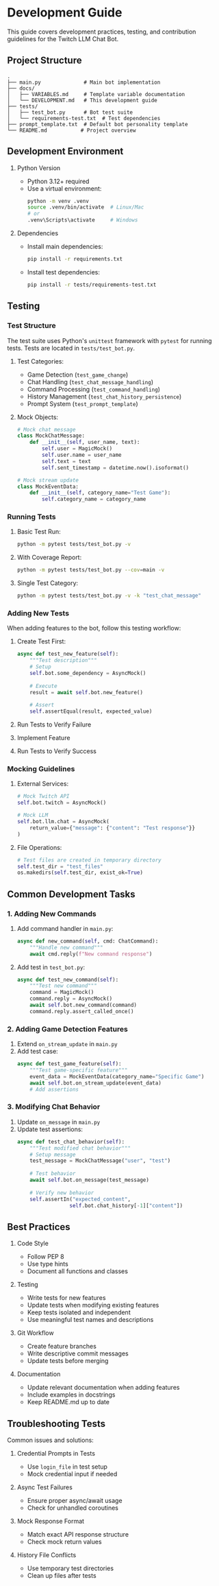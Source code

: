 # Development Guide

This guide covers development practices, testing, and contribution guidelines for the Twitch LLM Chat Bot.

## Project Structure

```
.
├── main.py              # Main bot implementation
├── docs/               
│   ├── VARIABLES.md     # Template variable documentation
│   └── DEVELOPMENT.md   # This development guide
├── tests/
│   ├── test_bot.py      # Bot test suite
│   └── requirements-test.txt  # Test dependencies
├── prompt_template.txt  # Default bot personality template
└── README.md           # Project overview
```

## Development Environment

1. Python Version
   - Python 3.12+ required
   - Use a virtual environment:
     ```bash
     python -m venv .venv
     source .venv/bin/activate  # Linux/Mac
     # or
     .venv\Scripts\activate     # Windows
     ```

2. Dependencies
   - Install main dependencies:
     ```bash
     pip install -r requirements.txt
     ```
   - Install test dependencies:
     ```bash
     pip install -r tests/requirements-test.txt
     ```

## Testing

### Test Structure

The test suite uses Python's `unittest` framework with `pytest` for running tests. Tests are located in `tests/test_bot.py`.

1. Test Categories:
   - Game Detection (`test_game_change`)
   - Chat Handling (`test_chat_message_handling`)
   - Command Processing (`test_command_handling`)
   - History Management (`test_chat_history_persistence`)
   - Prompt System (`test_prompt_template`)

2. Mock Objects:
   ```python
   # Mock chat message
   class MockChatMessage:
       def __init__(self, user_name, text):
           self.user = MagicMock()
           self.user.name = user_name
           self.text = text
           self.sent_timestamp = datetime.now().isoformat()

   # Mock stream update
   class MockEventData:
       def __init__(self, category_name="Test Game"):
           self.category_name = category_name
   ```

### Running Tests

1. Basic Test Run:
   ```bash
   python -m pytest tests/test_bot.py -v
   ```

2. With Coverage Report:
   ```bash
   python -m pytest tests/test_bot.py --cov=main -v
   ```

3. Single Test Category:
   ```bash
   python -m pytest tests/test_bot.py -v -k "test_chat_message"
   ```

### Adding New Tests

When adding features to the bot, follow this testing workflow:

1. Create Test First:
   ```python
   async def test_new_feature(self):
       """Test description"""
       # Setup
       self.bot.some_dependency = AsyncMock()
       
       # Execute
       result = await self.bot.new_feature()
       
       # Assert
       self.assertEqual(result, expected_value)
   ```

2. Run Tests to Verify Failure
3. Implement Feature
4. Run Tests to Verify Success

### Mocking Guidelines

1. External Services:
   ```python
   # Mock Twitch API
   self.bot.twitch = AsyncMock()
   
   # Mock LLM
   self.bot.llm.chat = AsyncMock(
       return_value={"message": {"content": "Test response"}}
   )
   ```

2. File Operations:
   ```python
   # Test files are created in temporary directory
   self.test_dir = "test_files"
   os.makedirs(self.test_dir, exist_ok=True)
   ```

## Common Development Tasks

### 1. Adding New Commands

1. Add command handler in `main.py`:
   ```python
   async def new_command(self, cmd: ChatCommand):
       """Handle new command"""
       await cmd.reply(f"New command response")
   ```

2. Add test in `test_bot.py`:
   ```python
   async def test_new_command(self):
       """Test new command"""
       command = MagicMock()
       command.reply = AsyncMock()
       await self.bot.new_command(command)
       command.reply.assert_called_once()
   ```

### 2. Adding Game Detection Features

1. Extend `on_stream_update` in `main.py`
2. Add test case:
   ```python
   async def test_game_feature(self):
       """Test game-specific feature"""
       event_data = MockEventData(category_name="Specific Game")
       await self.bot.on_stream_update(event_data)
       # Add assertions
   ```

### 3. Modifying Chat Behavior

1. Update `on_message` in `main.py`
2. Update test assertions:
   ```python
   async def test_chat_behavior(self):
       """Test modified chat behavior"""
       # Setup message
       test_message = MockChatMessage("user", "test")
       
       # Test behavior
       await self.bot.on_message(test_message)
       
       # Verify new behavior
       self.assertIn("expected_content", 
                    self.bot.chat_history[-1]["content"])
   ```

## Best Practices

1. Code Style
   - Follow PEP 8
   - Use type hints
   - Document all functions and classes

2. Testing
   - Write tests for new features
   - Update tests when modifying existing features
   - Keep tests isolated and independent
   - Use meaningful test names and descriptions

3. Git Workflow
   - Create feature branches
   - Write descriptive commit messages
   - Update tests before merging

4. Documentation
   - Update relevant documentation when adding features
   - Include examples in docstrings
   - Keep README.md up to date

## Troubleshooting Tests

Common issues and solutions:

1. Credential Prompts in Tests
   - Use `login_file` in test setup
   - Mock credential input if needed

2. Async Test Failures
   - Ensure proper async/await usage
   - Check for unhandled coroutines

3. Mock Response Format
   - Match exact API response structure
   - Check mock return values

4. History File Conflicts
   - Use temporary test directories
   - Clean up files after tests
